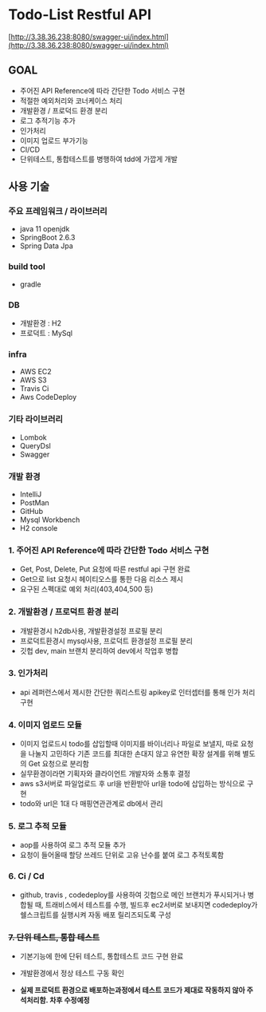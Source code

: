 # Todo-List Restful API

[http://3.38.36.238:8080/swagger-ui/index.html](http://3.38.36.238:8080/swagger-ui/index.html)

## GOAL

- 주어진 API Reference에 따라 간단한 Todo 서비스 구현
- 적절한 예외처리와 코너케이스 처리
- 개발환경 / 프로덕드 환경 분리
- 로그 추적기능 추가
- 인가처리
- 이미지 업로드 부가기능
- CI/CD
- 단위테스트, 통합테스트를 병행하여 tdd에 가깝게 개발

## 사용 기술

### 주요 프레임워크 / 라이브러리 

- java 11 openjdk
- SpringBoot 2.6.3
- Spring Data Jpa

### build tool

- gradle

### DB

- 개발환경 : H2
- 프로덕트 : MySql

### infra

- AWS EC2
- AWS S3
- Travis Ci
- Aws CodeDeploy

### 기타 라이브러리

- Lombok
- QueryDsl
- Swagger

### 개발 환경

- IntelliJ
- PostMan
- GitHub
- Mysql Workbench
- H2 console

### 1. 주어진 API Reference에 따라 간단한 Todo 서비스 구현

- Get, Post, Delete, Put 요청에 따른 restful api 구현 완료
- Get으로 list 요청시 헤이티오스를 통한 다음 리소스 제시
- 요구된 스펙대로 예외 처리(403,404,500 등)

### 2. 개발환경 / 프로덕트 환경 분리

- 개발환경시 h2db사용, 개발환경설정 프로필 분리
- 프로덕트환경시 mysql사용, 프로덕트 환경설정 프로필 분리
- 깃헙 dev, main 브랜치 분리하여 dev에서 작업후 병합

### 3. 인가처리
- api 레퍼런스에서 제시한 간단한 쿼리스트링 apikey로 인터셉터를 통해 인가 처리 구현

### 4. 이미지 업로드 모듈
- 이미지 업로드시 todo를 삽입할때 이미지를 바이너리나 파일로 보낼지, 따로 요청을 나눌지 고민하다 기존 코드를 최대한 손대지 않고
유연한 확장 설계를 위해 별도의 Get 요청으로 분리함
- 실무환경이라면 기획자와 클라이언트 개발자와 소통후 결정
- aws s3서버로 파일업로드 후 url을 반환받아 url을 todo에 삽입하는 방식으로 구현
- todo와 url은 1대 다 매핑연관관계로 db에서 관리

### 5. 로그 추적 모듈
- aop를 사용하여 로그 추적 모듈 추가
- 요청이 들어올때 할당 쓰레드 단위로 고유 난수를 붙여 로그 추적토록함

### 6. Ci / Cd
- github, travis , codedeploy를 사용하여 깃헙으로 메인 브랜치가 푸시되거나 병합될 때, 트래비스에서 테스트를 수행, 
빌드후 ec2서버로 보내지면 codedeploy가 쉘스크립트를 실행시켜 자동 배포 릴리즈되도록 구성

### <p style="text-decoration:line-through">7. 단위 테스트, 통합 테스트</p>

- 기본기능에 한에 단뒤 테스트, 통합테스트 코드 구현 완료

- 개발환경에서 정상 테스트 구동 확인

- **실제 프로덕트 환경으로 배포하는과정에서 테스트 코드가 제대로 작동하지 않아 주석처리함. 차후 수정예정**